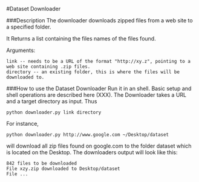 #Dataset Downloader

###Description
The downloader downloads zipped files from a web site to a specified folder.

It Returns a list containing the files names of the files found. 

Arguments:

    link -- needs to be a URL of the format "http://xy.z", pointing to a web site containing .zip files. 
    directory -- an existing folder, this is where the files will be downloaded to.

###How to use the Dataset Downloader
Run it in an shell. Basic setup and shell operations are described here (XXX).
The Downloader takes a URL and a target directory as input. Thus

    python downloader.py link directory

For instance, 

    python downloader.py http://www.google.com ~/Desktop/dataset

will download all zip files found on google.com to the folder dataset which is located on the Desktop. 
The downloaders output will look like this:

    842 files to be downloaded
    File xzy.zip downloaded to Desktop/dataset
    File ...
